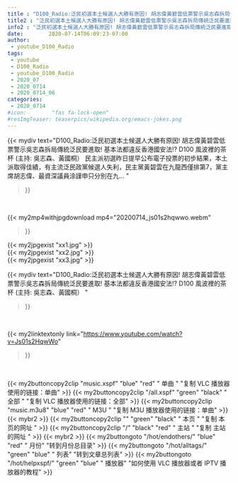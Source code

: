 ```yaml
---
title : "D100_Radio:泛民初選本土候選人大勝有原因! 胡志偉黃碧雲低票警示吳志森拆局傳統泛民要進取! 基本法都違反香港國安法!? D100 風波裡的茶杯 (主持: 吳志森、黃國桐） "
title2 : "泛民初選本土候選人大勝有原因! 胡志偉黃碧雲低票警示吳志森拆局傳統泛民要進取! 基本法都違反香港國安法!? D100 風波裡的茶杯 (主持: 吳志森、黃國桐） "
info2 : "泛民初選本土候選人大勝有原因! 胡志偉黃碧雲低票警示吳志森拆局傳統泛民要進取! 基本法都違反香港國安法!? D100 風波裡的茶杯 (主持: 吳志森、黃國桐） 民主派初選昨日提早公布電子投票的初步結果，本土派取得佳績，有主流泛民政黨候選人失利，民主黨黃碧雲在九龍西僅排第7，黨主席胡志偉、最資深議員涂謹申只分別在九... "
date:        2020-07-14T06:09:23-07:00
author:
 - youtube_D100_Radio
tags:
 - youtube
 - D100_Radio
 - youtube_D100_Radio
 - 2020_07
 - 2020_0714
 - 2020_0714_06
categories:
 - 2020_0714
#icon:        "fas fa-lock-open"
#resImgTeaser: teaserpics/wikipedia.org/emacs-jokes.png
---
```


{{< mydiv text="D100_Radio:泛民初選本土候選人大勝有原因! 胡志偉黃碧雲低票警示吳志森拆局傳統泛民要進取! 基本法都違反香港國安法!? D100 風波裡的茶杯 (主持: 吳志森、黃國桐） 民主派初選昨日提早公布電子投票的初步結果，本土派取得佳績，有主流泛民政黨候選人失利，民主黨黃碧雲在九龍西僅排第7，黨主席胡志偉、最資深議員涂謹申只分別在九... "
>}}
<br>


{{< my2mp4withjpgdownload mp4="20200714_js01s2hqwwo.webm"
>}}

{{< my2jpgexist "xx1.jpg" >}}<br>
{{< my2jpgexist "xx2.jpg" >}}<br>
{{< my2jpgexist "xx3.jpg" >}}<br>



{{< mydiv text="D100_Radio:泛民初選本土候選人大勝有原因! 胡志偉黃碧雲低票警示吳志森拆局傳統泛民要進取! 基本法都違反香港國安法!? D100 風波裡的茶杯 (主持: 吳志森、黃國桐） "
>}}
<br>

{{< my2linktextonly link="https://www.youtube.com/watch?v=Js01s2HqwWo"
>}}


<br>

{{< my2buttoncopy2clip "music.xspf"        "blue"   "red"    " 单曲 "  "复制 VLC 播放器使用的链接：单曲" >}} {{< my2buttoncopy2clip "/all.xspf"         "green"  "black"  " 全部 "  "复制 VLC 播放器使用的链接：全部" >}} {{< my2buttoncopy2clip "music.m3u8"        "blue"   "red"    " M3U  "    "复制 M3U 播放器使用的链接：单曲" >}} {{< mybr2 >}} {{< my2buttoncopy2clip ""                  "green"  "black"  " 本页 "    "复制 本页的网址 " >}} {{< my2buttoncopy2clip "/"                 "black"  "red"    " 主站 "    "复制 主站的网址 " >}} {{< mybr2 >}} {{< my2buttongoto      "/hot/endothers/"   "blue"   "red"    " 月份"   "转到月份总目录" >}} {{< my2buttongoto      "/hot/alltags/"     "green"  "blue"   " 列表"   "转到文章总列表" >}} {{< my2buttongoto      "/hot/helpxspf/"    "green"  "blue"   " 播放器" "如何使用 VLC 播放器或者 IPTV 播放器的教程" >}} 
